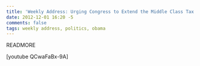 ```yaml
---
title: 'Weekly Address: Urging Congress to Extend the Middle Class Tax Cuts'
date: 2012-12-01 16:20 -5
comments: false
tags: weekly address, politics, obama
---
```

READMORE

[youtube QCwaFaBx-9A]
